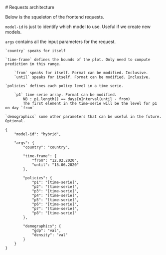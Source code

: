 # Requests architecture

Below is the squeleton of the frontend requests.

`model-id` is just to identify which model to use. Useful if we create new models.

`args` contains all the input parameters for the request.

    `country` speaks for itself

    `time-frame` defines the bounds of the plot. Only need to compute prediction in this range.

        `from` speaks for itself. Format can be modified. Inclusive.
        `until` speaks for itself. Format can be modified. Inclusive.

    `policies` defines each policy level in a time serie.

        `p1` time serie array. Format can be modified. 
            NB : p1.length() == daysInInterval(until - from)
            The first element in the time-serie will be the level for p1 on day `from`

    `demographics` some other parameters that can be useful in the future. Optional.

```
{
    "model-id": "hybrid",

    "args": {    
        "country": "country",
        
        "time-frame": {
            "from": "12.02.2020",
            "until": "15.06.2020"
        },
        
        "policies": {
            "p1": "[time-serie]",
            "p2": "[time-serie]",
            "p3": "[time-serie]",
            "p4": "[time-serie]",
            "p5": "[time-serie]",
            "p6": "[time-serie]",
            "p7": "[time-serie]",
            "p8": "[time-serie]"
        },

        "demographics": {
            "gdp": "val",
            "density": "val"
        }
    }
}

```